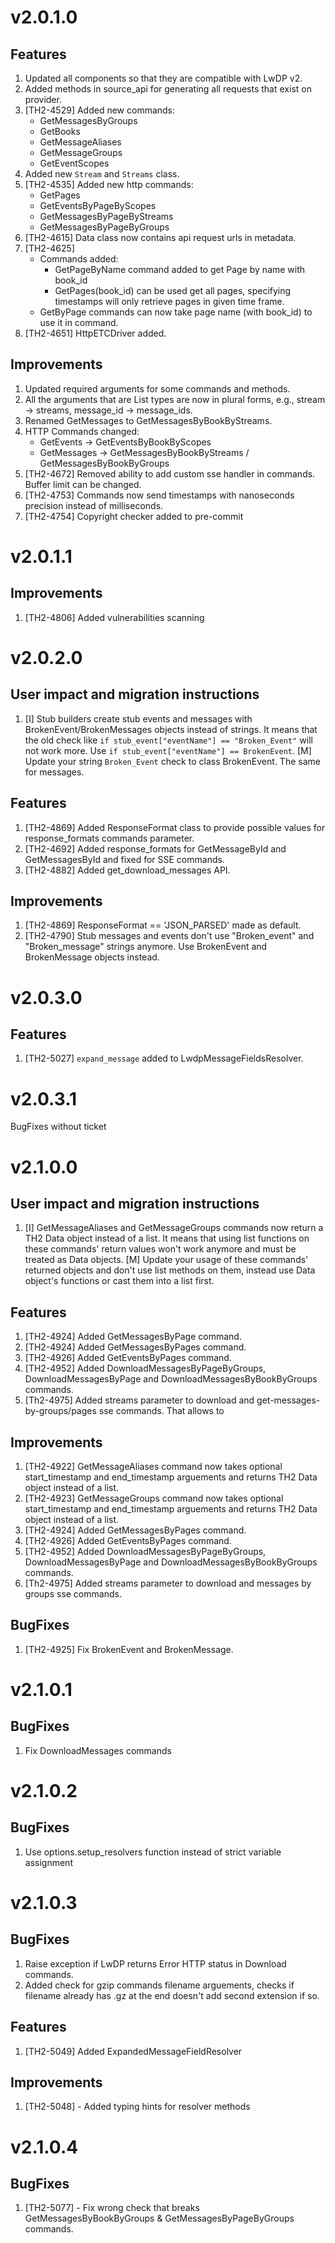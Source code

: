# v2.0.1.0

## Features

1. Updated all components so that they are compatible with LwDP v2.
2. Added methods in source_api for generating all requests that exist on provider.
3. [TH2-4529] Added new commands:
    - GetMessagesByGroups
    - GetBooks
    - GetMessageAliases
    - GetMessageGroups
    - GetEventScopes
4. Added new `Stream` and `Streams` class.
5. [TH2-4535] Added new http commands:
    - GetPages
    - GetEventsByPageByScopes
    - GetMessagesByPageByStreams
    - GetMessagesByPageByGroups
6. [TH2-4615] Data class now contains api request urls in metadata.
7. [TH2-4625]
    - Commands added:
        - GetPageByName command added to get Page by name with book_id
        - GetPages(book_id) can be used get all pages, specifying timestamps will only retrieve
          pages in given time frame.
    - GetByPage commands can now take page name (with book_id) to use it in command.
8. [TH2-4651] HttpETCDriver added.

## Improvements

1. Updated required arguments for some commands and methods.
2. All the arguments that are List types are now in plural forms, e.g., stream -> streams,
   message_id -> message_ids.
3. Renamed GetMessages to GetMessagesByBookByStreams.
4. HTTP Commands changed:
    - GetEvents -> GetEventsByBookByScopes
    - GetMessages -> GetMessagesByBookByStreams / GetMessagesByBookByGroups
5. [TH2-4672] Removed ability to add custom sse handler in commands. Buffer limit can be changed.
6. [TH2-4753] Commands now send timestamps with nanoseconds precision instead of milliseconds.
7. [TH2-4754] Copyright checker added to pre-commit

# v2.0.1.1

## Improvements

1. [TH2-4806] Added vulnerabilities scanning

# v2.0.2.0

## User impact and migration instructions

1. [I] Stub builders create stub events and messages with BrokenEvent/BrokenMessages objects instead
   of strings. It means that the old check like `if stub_event["eventName"] == "Broken_Event"` will
   not work more. Use `if stub_event["eventName"] == BrokenEvent`.
   [M] Update your string `Broken_Event` check to class BrokenEvent. The same for messages.

## Features
1. [TH2-4869] Added ResponseFormat class to provide possible values for response_formats commands
   parameter.
2. [TH2-4692] Added response_formats for GetMessageById and GetMessagesById and fixed for SSE
   commands.
3. [TH2-4882] Added get_download_messages API.


## Improvements

1. [TH2-4869] ResponseFormat == 'JSON_PARSED' made as default.
2. [TH2-4790] Stub messages and events don't use "Broken_event" and "Broken_message" strings
   anymore.
   Use BrokenEvent and BrokenMessage objects instead.

# v2.0.3.0

## Features

1. [TH2-5027] `expand_message` added to LwdpMessageFieldsResolver.

# v2.0.3.1

BugFixes without ticket


# v2.1.0.0

## User impact and migration instructions

1. [I] GetMessageAliases and GetMessageGroups commands now return a TH2 Data object instead of a list.
   It means that using list functions on these commands' return values won't work anymore and must be
   treated as Data objects.
   [M] Update your usage of these commands' returned objects and don't use list methods on them, instead
   use Data object's functions or cast them into a list first.

## Features

1. [TH2-4924] Added GetMessagesByPage command.
2. [TH2-4924] Added GetMessagesByPages command.
3. [TH2-4926] Added GetEventsByPages command.
4. [TH2-4952] Added DownloadMessagesByPageByGroups, DownloadMessagesByPage and DownloadMessagesByBookByGroups commands.
5. [Th2-4975] Added streams parameter to download and get-messages-by-groups/pages sse commands. That allows to 

## Improvements

1. [TH2-4922] GetMessageAliases command now takes optional start_timestamp and end_timestamp arguements and returns TH2 Data object instead of a list.
2. [TH2-4923] GetMessageGroups command now takes optional start_timestamp and end_timestamp arguements and returns TH2 Data object instead of a list.
3. [TH2-4924] Added GetMessagesByPages command.
4. [TH2-4926] Added GetEventsByPages command.
5. [TH2-4952] Added DownloadMessagesByPageByGroups, DownloadMessagesByPage and DownloadMessagesByBookByGroups commands.
6. [Th2-4975] Added streams parameter to download and messages by groups sse commands.

## BugFixes

1. [TH2-4925] Fix BrokenEvent and BrokenMessage.

# v2.1.0.1

## BugFixes

1. Fix DownloadMessages commands


# v2.1.0.2

## BugFixes

1. Use options.setup_resolvers function instead of strict variable assignment


# v2.1.0.3

## BugFixes

1. Raise exception if LwDP returns Error HTTP status in Download commands. 
2. Added check for gzip commands filename arguements, checks if filename already has .gz at the end doesn't add second extension if so.

## Features

1. [TH2-5049] Added ExpandedMessageFieldResolver

## Improvements

1. [TH2-5048] - Added typing hints for resolver methods


# v2.1.0.4

## BugFixes

1. [TH2-5077] - Fix wrong check that breaks GetMessagesByBookByGroups & GetMessagesByPageByGroups commands.
